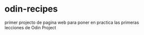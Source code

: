 # odin-recipes
primer projecto de pagina web para poner en practica las primeras lecciones de Odin Project